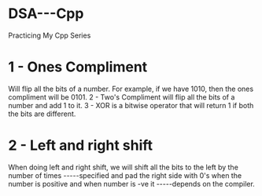 # DSA---Cpp
Practicing My Cpp Series 

# 1 - Ones Compliment 
Will flip all the bits of a number. For example, if we have 1010, then the ones compliment will be 0101. 2 - Two's Compliment will flip all the bits of a number and add 1 to it. 3 - XOR is a bitwise operator that will return 1 if both the bits are different.

# 2 - Left and right shift
When doing left and right shift, we will shift all the bits to the left by the number of times -----specified and pad the right side with 0's when the number is positive and when number is -ve it -----depends on the compiler.

